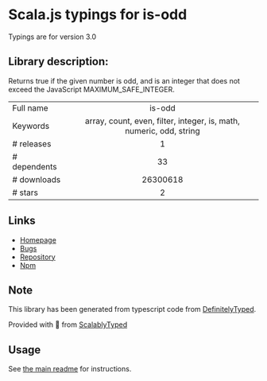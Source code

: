 
# Scala.js typings for is-odd

Typings are for version 3.0

## Library description:
Returns true if the given number is odd, and is an integer that does not exceed the JavaScript MAXIMUM_SAFE_INTEGER.

|                    |                 |
| ------------------ | :-------------: |
| Full name          | is-odd |
| Keywords           | array, count, even, filter, integer, is, math, numeric, odd, string |
| # releases         | 1 |
| # dependents       | 33 |
| # downloads        | 26300618 |
| # stars            | 2 |

## Links
- [Homepage](https://github.com/jonschlinkert/is-odd)
- [Bugs](https://github.com/jonschlinkert/is-odd/issues)
- [Repository](https://github.com/jonschlinkert/is-odd)
- [Npm](https://www.npmjs.com/package/is-odd)
    


## Note
This library has been generated from typescript code from [DefinitelyTyped](https://definitelytyped.org).

Provided with :purple_heart: from [ScalablyTyped](https://github.com/oyvindberg/ScalablyTyped)

## Usage
See [the main readme](../../readme.md) for instructions.


